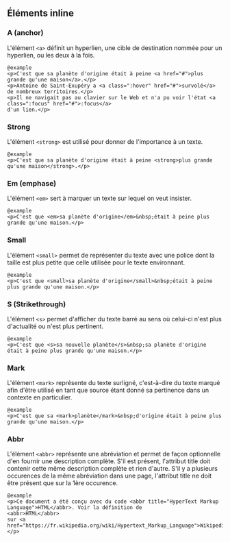 ## Éléments inline

### A (anchor)

L'élément `<a>`&nbsp;définit un hyperlien, une cible de destination nommée pour un hyperlien, ou les deux à la fois.

    @example
    <p>C'est que sa planète d'origine était à peine <a href="#">plus grande qu'une maison</a>.</p>
    <p>Antoine de Saint-Exupéry a <a class=":hover" href="#">survolé</a>
    de nombreux territoires.</p>
    <p>Il ne navigait pas au clavier sur le Web et n'a pu voir l'état <a class=":focus" href="#">:focus</a>
    d'un lien.</p>

### Strong

L'élément `<strong>`&nbsp;est utilisé pour donner de l'importance à un texte.

    @example
    <p>C'est que sa planète d'origine était à peine <strong>plus grande qu'une maison</strong>.</p>

### Em (emphase)

L'élément `<em>`&nbsp;sert à marquer un texte sur lequel on veut insister.

    @example
    <p>C'est que <em>sa planète d'origine</em>&nbsp;était à peine plus grande qu'une maison.</p>

### Small

L'élément `<small>`&nbsp;permet de représenter du texte avec une police dont la taille est plus petite que celle utilisée pour le texte environnant.

    @example
    <p>C'est que <small>sa planète d'origine</small>&nbsp;était à peine plus grande qu'une maison.</p>


### S (Strikethrough)

L'élément `<s>`&nbsp;permet d'afficher du texte barré au sens où celui-ci n'est plus d'actualité ou n'est plus pertinent.

    @example
    <p>C'est que <s>sa nouvelle planète</s>&nbsp;sa planète d'origine était à peine plus grande qu'une maison.</p>


### Mark

L'élément `<mark>`&nbsp;représente du texte surligné, c'est-à-dire du texte marqué afin d'être utilisé en tant que source étant donné sa pertinence dans un contexte en particulier.

    @example
    <p>C'est que sa <mark>planète</mark>&nbsp;d'origine était à peine plus grande qu'une maison.</p>


### Abbr

L'élément `<abbr>`&nbsp;représente une abréviation et permet de façon optionnelle d'en fournir une description complète. S'il est présent, l'attribut title doit contenir cette même description complète et rien d'autre. S'il y a plusieurs occurences de la même abréviation dans une page, l'attribut title ne doit être présent que sur la 1ère occurence.

    @example
    <p>Ce document a été conçu avec du code <abbr title="HyperText Markup Language">HTML</abbr>. Voir la définition de
    <abbr>HTML</abbr>
    sur <a href="https://fr.wikipedia.org/wiki/Hypertext_Markup_Language">Wikipedia</a>.</p>

